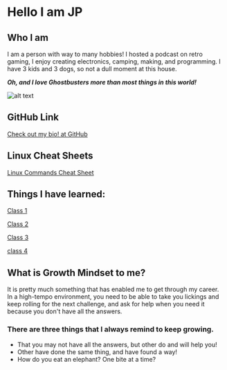 # Hello I am JP  

## Who I am

I am a person with way to many hobbies!  I hosted a podcast on retro gaming, I enjoy creating electronics, camping, making, and programming.  I have 3 kids and 3 dogs, so not a dull moment at this house.  

***Oh, and I love *Ghostbusters* more than most things in this world!***

![alt text](https://d1yjjnpx0p53s8.cloudfront.net/styles/logo-original-577x577/s3/052014/ghostbusters_logo_1984_no_fill.png "Ghostbusters")

## GitHub Link

[Check out my bio! at GitHub](https://github.com/4a50)

## Linux Cheat Sheets

[Linux Commands Cheat Sheet](LinuxCheetSheet.md)

## Things I have learned:

[Class 1](DAY1.md)

[Class 2](README.md)

[Class 3](git-revisions.md)

[class 4](HTML-structure.md)

## What is Growth Mindset to me?

It is pretty much something that has enabled me to get through my career.  In a high-tempo environment, you need to be able to take you lickings and keep rolling for the next challenge, and ask for help when you need it because you don't have all the answers.

### There are three things that I always remind to keep growing.

- That you may not have all the answers, but other do and will help you!
- Other have done the same thing, and have found a way!
- How do you eat an elephant?  One bite at a time?
